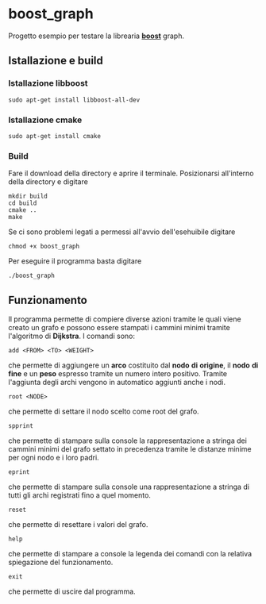 # boost_graph

Progetto esempio per testare la librearia [**boost**](https://www.boost.org/) graph.

## Istallazione e build
### Istallazione libboost
```
sudo apt-get install libboost-all-dev
```
### Istallazione cmake
```
sudo apt-get install cmake
```
### Build
Fare il download della directory e aprire il terminale. Posizionarsi all'interno della directory e digitare 
```
mkdir build
cd build
cmake ..
make
```
Se ci sono problemi legati a permessi all'avvio dell'esehuibile digitare 
```
chmod +x boost_graph
```
Per eseguire il programma basta digitare 
```
./boost_graph
```

## Funzionamento
Il programma permette di compiere diverse azioni tramite le quali viene creato un grafo e possono essere stampati i cammini minimi tramite l'algoritmo di **Dijkstra**.
I comandi sono:
```
add <FROM> <TO> <WEIGHT>
```
che permette di aggiungere un **arco** costituito dal **nodo** **di** **origine**, il **nodo** **di** **fine** e un **peso** espresso tramite un numero intero positivo. 
Tramite l'aggiunta degli archi vengono in automatico aggiunti anche i nodi.
```
root <NODE>
```
che permette di settare il nodo scelto come root del grafo.
```
spprint
```
che permette di stampare sulla console la rappresentazione a stringa dei cammini minimi del grafo settato in precedenza tramite le distanze minime per ogni nodo e i loro padri.
```
eprint
```
che permette di stampare sulla console una rappresentazione a stringa di tutti gli archi registrati fino a quel momento.
```
reset
```
che permette di resettare i valori del grafo.
```
help
```
che permette di stampare a console la legenda dei comandi con la relativa spiegazione del funzionamento.
```
exit
```
che permette di uscire dal programma.
